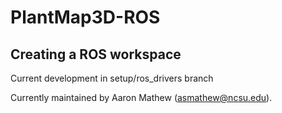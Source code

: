 # PlantMap3D-ROS

## Creating a ROS workspace

Current development in setup/ros_drivers branch

Currently maintained by Aaron Mathew (asmathew@ncsu.edu).
